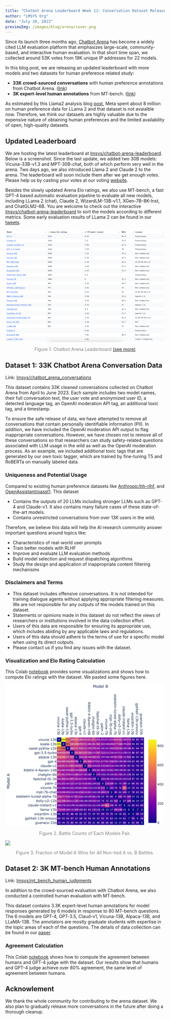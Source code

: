 ```yaml
---
title: "Chatbot Arena Leaderboard Week 12: Conversation Dataset Release"
author: "LMSYS Org"
date: "July 20, 2023"
previewImg: /images/blog/arena/cover.png
---
```


Since its launch three months ago, [Chatbot Arena](https://lmsys.org/blog/2023-05-03-arena/) has become a widely cited LLM evaluation platform that emphasizes large-scale, community-based, and interactive human evaluation. In that short time span, we collected around 53K votes from 19K unique IP addresses for 22 models.

In this blog post, we are releasing an updated leaderboard with more models and two datasets for human preference related study:
- **33K crowd-sourced conversations** with human preference annotations from Chatbot Arena. ([link](https://huggingface.co/datasets/lmsys/chatbot_arena_conversations))
- **3K expert-level human annotations** from MT-bench. ([link](https://huggingface.co/datasets/lmsys/mt_bench_human_judgments))

As estimated by this Llama2 analysis blog [post](https://www.interconnects.ai/p/llama-2-from-meta?sd=pf), Meta spent about 8 million on human preference data for LLama 2 and that dataset is not avaialble now.
Therefore, we think our datasets are highly valuable due to the expensive nature of obtaining human preferences and the limited availability of open, high-quality datasets.

## Updated Leaderboard

We are hosting the latest leaderboard at [lmsys/chatbot-arena-leaderboard](https://huggingface.co/spaces/lmsys/chatbot-arena-leaderboard). Below is a screenshot. Since the last update, we added two 30B models: Vicuna-33B-v1.3 and MPT-30B-chat, both of which perform very well in the arena.
Two days ago, we also introduced Llama 2 and Claude 2 to the arena. The leaderboard will soon include them after we get enough votes.
Please help us by casting your votes at our voting [website](https://chat.lmsys.org/?arena).

Besides the slowly updated Arena Elo ratings, we also use MT-bench, a fast GPT-4 based automatic evaluation pipeline to evaluate all new models, including LLama 2 (chat), Claude 2, WizardLM-13B-v1.1, XGen-7B-8K-Inst, and ChatGLM2-6B.
You are welcome to check out the interactive [lmsys/chatbot-arena-leaderboard](https://huggingface.co/spaces/lmsys/chatbot-arena-leaderboard) to sort the models according to different metrics.
Some early evaluation results of LLama 2 can be found in our [tweets](https://twitter.com/lmsysorg/status/1681744327192752128).

<img src="/images/blog/leaderboard_week12/leaderboard.png" style="display:block; margin-top: auto; margin-left: auto; margin-right: auto; margin-bottom: auto;"></img>
<p style="color:gray; text-align: center;">Figure 1. Chatbot Arena Leaderboard  <a href="https://huggingface.co/spaces/lmsys/chatbot-arena-leaderboard" target="_blank">(see more)</a> </p>

## Dataset 1: 33K Chatbot Arena Conversation Data
Link: [lmsys/chatbot_arena_conversations](https://huggingface.co/datasets/lmsys/chatbot_arena_conversations)

This dataset contains 33K cleaned conversations collected on Chatbot Arena from April to June 2023. Each sample includes two model names, their full conversation text, the user vote and anonymized user ID, a detected language tag, an OpenAI moderation API tag, an additional toxic tag, and a timestamp.

To ensure the safe release of data, we have attempted to remove all conversations that contain personally identifiable information (PII). In addition, we have included the OpenAI moderation API output to flag inappropriate conversations. However, we have chosen not to remove all of these conversations so that researchers can study safety-related questions associated with LLM usage in the wild as well as the OpenAI moderation process. As an example, we included additional toxic tags that are generated by our own toxic tagger, which are trained by fine-tuning T5 and RoBERTa on manually labeled data.

### Uniqueness and Potential Usage
Compared to existing human preference datasets like [Anthropic/hh-rlhf](https://huggingface.co/datasets/Anthropic/hh-rlhf), and [OpenAssistant/oasst1](https://huggingface.co/datasets/OpenAssistant/oasst1). This dataset
- Contains the outputs of 20 LLMs including stronger LLMs such as GPT-4 and Claude-v1. It also contains many failure cases of these state-of-the-art models.
- Contains unrestricted conversations from over 13K users in the wild.

Therefore, we believe this data will help the AI research community answer important questions around topics like:
- Characteristics of real-world user prompts
- Train better models with RLHF
- Improve and evaluate LLM evaluation methods
- Build model selection and request dispatching algorithms
- Study the design and application of inappropriate content filtering mechanisms

### Disclaimers and Terms
- This dataset includes offensive conversations. It is not intended for training dialogue agents without applying appropriate filtering measures. We are not responsible for any outputs of the models trained on this dataset.
- Statements or opinions made in this dataset do not reflect the views of researchers or institutions involved in the data collection effort.
- Users of this data are responsible for ensuring its appropriate use, which includes abiding by any applicable laws and regulations.
- Users of this data should adhere to the terms of use for a specific model when using its direct outputs.
- Please contact us if you find any issues with the dataset.

### Visualization and Elo Rating Calculation
This Colab [notebook](https://colab.research.google.com/drive/1J2Wf7sxc9SVmGnSX_lImhT246pxNVZip?usp=sharing) provides some visualizations and shows how to compute Elo ratings with the dataset. We pasted some figures here.

<img src="/images/blog/leaderboard_week12/battle_count.png" style="display:block; margin-top: auto; margin-left: auto; margin-right: auto; margin-bottom: auto;"></img>
<p style="color:gray; text-align: center;">Figure 2. Battle Counts of Each Models Pair.</p>

<img src="/images/blog/leaderboard_week12/win_rate.png" style="display:block; margin-top: auto; margin-left: auto; margin-right: auto; margin-bottom: auto;"></img>
<p style="color:gray; text-align: center;">Figure 3. Fraction of Model A Wins for All Non-tied A vs. B Battles.</p>

## Dataset 2: 3K MT-bench Human Annotations
Link: [lmsys/mt_bench_human_judgments](https://huggingface.co/datasets/lmsys/mt_bench_human_judgments)

In addition to the crowd-sourced evaluation with Chatbot Arena, we also conducted a controlled human evaluation with MT-bench.

This dataset contains 3.3K expert-level human annotations for model responses generated by 6 models in response to 80 MT-bench questions. The 6 models are GPT-4, GPT-3.5, Claud-v1, Vicuna-13B, Alpaca-13B, and LLaMA-13B. The annotators are mostly graduate students with expertise in the topic areas of each of the questions. The details of data collection can be found in our [paper](https://arxiv.org/abs/2306.05685).

### Agreement Calculation
This Colab [notebook](https://colab.research.google.com/drive/1ctgygDRJhVGUJTQy8-bRZCl1WNcT8De6?usp=sharing) shows how to compute the agreement between humans and GPT-4 judge with the dataset. Our results show that humans and GPT-4 judge achieve over 80\% agreement, the same level of agreement between humans.

## Acknowlement
We thank the whole community for contributing to the arena dataset.
We also plan to gradually release more conversations in the future after doing a thorough cleanup.
